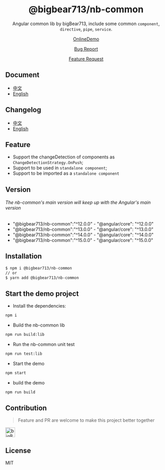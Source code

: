 <div align="center">

# @bigbear713/nb-common

Angular common lib by bigBear713, include some common `component`, `directive`, `pipe`, `service`.

[OnlineDemo](https://bigBear713.github.io/nb-common/)

[Bug Report](https://github.com/bigBear713/nb-common/issues)

[Feature Request](https://github.com/bigBear713/nb-common/issues)

</div>

## Document
- [中文](https://github.com/bigBear713/nb-common/blob/master/projects/nb-common/README.CN.md "文档 - 中文")
- [English](https://github.com/bigBear713/nb-common/blob/master/projects/nb-common/README.md "Document - English")

## Changelog
- [中文](https://github.com/bigBear713/nb-common/blob/master/CHANGELOG.CN.md "更新日志 - 中文")
- [English](https://github.com/bigBear713/nb-common/blob/master/CHANGELOG.md "Changelog - English")

## Feature
- Support the changeDetection of components as `ChangeDetectionStrategy.OnPush`;
- Support to be used in `standalone component`;
- Support to be imported as a `standalone component`

## Version
###### The nb-common's main version will keep up with the Angular's main version
- "@bigbear713/nb-common":"^12.0.0" - "@angular/core": "^12.0.0"
- "@bigbear713/nb-common":"^13.0.0" - "@angular/core": "^13.0.0"
- "@bigbear713/nb-common":"^14.0.0" - "@angular/core": "^14.0.0"
- "@bigbear713/nb-common":"^15.0.0" - "@angular/core": "^15.0.0"

## Installation
```bash
$ npm i @bigbear713/nb-common
// or
$ yarn add @bigbear713/nb-common
```

## Start the demo project
- Install the dependencies:
```bash
npm i
```

- Build the nb-common lib
```bash
npm run build:lib
```

- Run the nb-common unit test
```bash
npm run test:lib
```

- Start the demo
```bash
npm start
```

- build the demo
```bash
npm run build
```

## Contribution
> Feature and PR are welcome to make this project better together

<a href="https://github.com/bigBear713" target="_blank"><img src="https://avatars.githubusercontent.com/u/12368900?v=4" alt="bigBear713" width="30px" height="30px"></a>

## License
MIT
